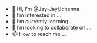 - 👋 Hi, I’m @Jay-JayUchenna
- 👀 I’m interested in ...
- 🌱 I’m currently learning ...
- 💞️ I’m looking to collaborate on ...
- 📫 How to reach me ...

<!---
Jay-JayUchenna/Jay-JayUchenna is a ✨ special ✨ repository because its `README.md` (this file) appears on your GitHub profile.
You can click the Preview link to take a look at your changes.
--->
